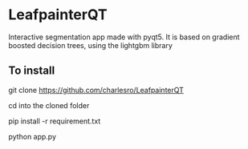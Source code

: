 # LeafpainterQT

Interactive segmentation app made with pyqt5.
It is based on gradient boosted decision trees, using the lightgbm library

## To install
git clone https://github.com/charlesro/LeafpainterQT

cd into the cloned folder 

pip install -r requirement.txt

python app.py

